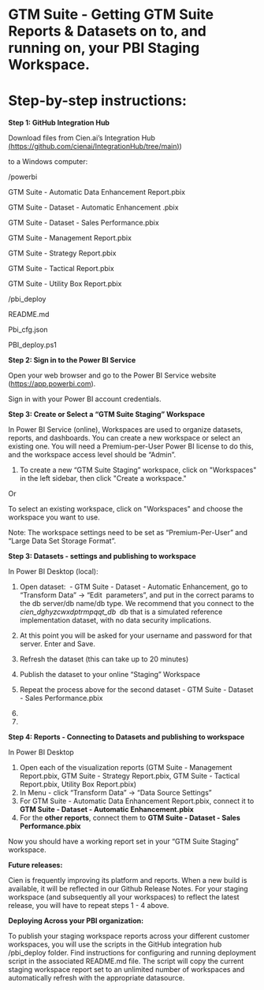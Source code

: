 # **GTM Suite - Getting GTM Suite Reports & Datasets on to, and running on, your PBI Staging Workspace.**

#   

# **Step-by-step instructions:** 

  

**Step 1: GitHub Integration Hub**

Download files from Cien.ai’s Integration Hub [(https://github.com/cienai/IntegrationHub/tree/main)](https://github.com/cienai/IntegrationHub/tree/main))

to a Windows computer:

  

/powerbi

GTM Suite - Automatic Data Enhancement Report.pbix

GTM Suite - Dataset - Automatic Enhancement .pbix

GTM Suite - Dataset - Sales Performance.pbix

GTM Suite - Management Report.pbix

GTM Suite - Strategy Report.pbix

GTM Suite - Tactical Report.pbix

GTM Suite - Utility Box Report.pbix

  

/pbi\_deploy

README.md

Pbi\_cfg.json

PBI\_deploy.ps1

  

**Step 2: Sign in to the Power BI Service**

Open your web browser and go to the Power BI Service website (https://app.powerbi.com).

Sign in with your Power BI account credentials.

  

**Step 3: Create or Select a “GTM Suite Staging” Workspace**

In Power BI Service (online), Workspaces are used to organize datasets, reports, and dashboards. You can create a new workspace or select an existing one. You will need a Premium-per-User Power BI license to do this, and the workspace access level should be “Admin”.

  

1.  To create a new “GTM Suite Staging” workspace, click on "Workspaces" in the left sidebar, then click "Create a workspace."

Or

To select an existing workspace, click on "Workspaces" and choose the workspace you want to use.

  

Note: The workspace settings need to be set as “Premium-Per-User” and “Large Data Set Storage Format”. 

  

**Step 3: Datasets - settings and publishing to workspace**

In Power BI Desktop (local):

1.  Open dataset:  - GTM Suite - Dataset - Automatic Enhancement, go to “Transform Data” -> “Edit  parameters”, and put in the correct params to the db server/db name/db type. We recommend that you connect to the _cien\_dghyzcwxdptrmpqqt\_db_  db that is a simulated reference implementation dataset, with no data security implications.
2.  At this point you will be asked for your username and password for that server. Enter and Save.
3.  Refresh the dataset (this can take up to 20 minutes)
4.  Publish the dataset to your online “Staging” Workspace
5.  Repeat the process above for the second dataset - GTM Suite - Dataset - Sales Performance.pbix
6.    
    
7.    
    

**Step 4: Reports - Connecting to Datasets and publishing to workspace**

In Power BI Desktop

1.  Open each of the visualization reports (GTM Suite - Management Report.pbix, GTM Suite - Strategy Report.pbix, GTM Suite - Tactical Report.pbix, Utility Box Report.pbix)
2.  In Menu - click “Transform Data” -> “Data Source Settings”
3.  For GTM Suite - Automatic Data Enhancement Report.pbix, connect it to **GTM Suite - Dataset - Automatic Enhancement.pbix**
4.  For the **other reports**, connect them to **GTM Suite - Dataset - Sales Performance.pbix**

  

Now you should have a working report set in your “GTM Suite Staging” workspace. 

  

**Future releases:** 

Cien is frequently improving its platform and reports. When a new build is available, it will be reflected in our Github Release Notes. For your staging workspace (and subsequently all your workspaces) to reflect the latest release, you will have to repeat steps 1 - 4 above. 

  

**Deploying Across your PBI organization:** 

To publish your staging workspace reports across your different customer workspaces, you will use the scripts in the GitHub integration hub /pbi\_deploy folder. Find instructions for configuring and running deployment script in the associated README.md file. The script will copy the current staging workspace report set to an unlimited number of workspaces and automatically refresh with the appropriate datasource.